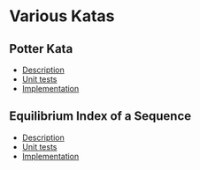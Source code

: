 Various Katas
=============

Potter Kata
-----------
- [Description](http://www.codingdojo.org/cgi-bin/wiki.pl?KataPotter)
- [Unit tests](src/test/scala/potter/PotterKataSpec.scala)
- [Implementation](src/main/scala/potter/PotterKata.scala)

Equilibrium Index of a Sequence
-------------------------------
- [Description](http://blog.codility.com/2011/03/solutions-for-task-equi.html)
- [Unit tests]()
- [Implementation]()

